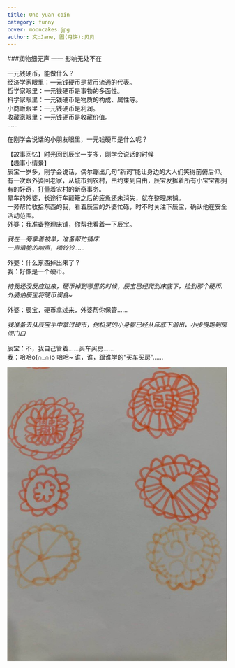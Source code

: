 ```yaml
---
title: One yuan coin   
category: funny
cover: mooncakes.jpg
author: 文:Jane, 图(月饼):贝贝
---
```


###润物细无声 —— 影响无处不在       
    
一元钱硬币，能做什么？   
经济学家眼里：一元钱硬币是货币流通的代表。    
哲学家眼里：一元钱硬币是事物的多面性。    
科学家眼里：一元钱硬币是物质的构成、属性等。    
小商贩眼里：一元钱硬币是利润。    
收藏家眼里：一元钱硬币是收藏价值。   
……    
         
在刚学会说话的小朋友眼里，一元钱硬币是什么呢？      
     
【故事回忆】时光回到辰宝一岁多，刚学会说话的时候         
【趣事小情景】   
辰宝一岁多，刚学会说话，偶尔蹦出几句“新词”能让身边的大人们笑得前俯后仰。有一次跟外婆回老家，从城市到农村，由约束到自由，辰宝发挥着所有小宝宝都拥有的好奇，打量着农村的新奇事务。     
晕车的外婆，长途行车颠簸之后的疲惫还未消失，就在整理床铺。      
一旁帮忙收拾东西的我，看着辰宝的外婆忙碌，时不时关注下辰宝，确认他在安全活动范围。    
外婆：我准备整理床铺，你帮我看着一下辰宝。    
    
_我在一旁拿着被单，准备帮忙铺床_.     
_一声清脆的响声，嘀铃铃……_   
   
外婆：什么东西掉出来了？    
我：好像是一个硬币。   
   
_待我还没反应过来，硬币掉到哪里的时候，辰宝已经爬到床底下，捡到那个硬币._   
_外婆怕辰宝将硬币误食~_    
   
外婆：辰宝，硬币拿过来，外婆帮你保管……   
  
_我准备去从辰宝手中拿过硬币，他机灵的小身躯已经从床底下溜出，小步慢跑到房间门口_   
  
辰宝：不，我自己管着……买车买房……    
我：哈哈o(∩_∩)o 哈哈~ 谁，谁，跟谁学的“买车买房”……   
   


     


![unsplash.com](./mooncakes.jpg)
